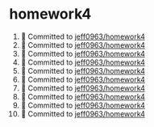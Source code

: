 # homework4
<!--START_SECTION:activity-->
1. 📝 Committed to [jeff0963/homework4](https://github.com/jeff0963/homework4/commit/cedf3501e6f0ddf510e6d8e64a680d86ac98ddd2)
2. 📝 Committed to [jeff0963/homework4](https://github.com/jeff0963/homework4/commit/0727af4cbeac94840d43ecae8c692f3b41045d2a)
3. 📝 Committed to [jeff0963/homework4](https://github.com/jeff0963/homework4/commit/d5b6777c7951f886be7595afdf332a07da2b1af4)
4. 📝 Committed to [jeff0963/homework4](https://github.com/jeff0963/homework4/commit/0c331f094d447a35b13d59004c40e243c83b98c2)
5. 📝 Committed to [jeff0963/homework4](https://github.com/jeff0963/homework4/commit/5d35b04936995107f6c3e8cc48a8f89b0e679015)
6. 📝 Committed to [jeff0963/homework4](https://github.com/jeff0963/homework4/commit/cde4ba9f02b63fab72227321b9d5d17601edac2b)
7. 📝 Committed to [jeff0963/homework4](https://github.com/jeff0963/homework4/commit/7ecb071ad430163e435c6084dbf67508234f8de1)
8. 📝 Committed to [jeff0963/homework4](https://github.com/jeff0963/homework4/commit/9d9d21e8ec4a38dda4eed41758bb689298cf99c3)
9. 📝 Committed to [jeff0963/homework4](https://github.com/jeff0963/homework4/commit/1be73f3a4cfe42b4fc8e873c8dbae9663e4e16ab)
10. 📝 Committed to [jeff0963/homework4](https://github.com/jeff0963/homework4/commit/96416f84fa15ed1ee85ab040dd4d031f2c195ed9)
<!--END_SECTION:activity-->
